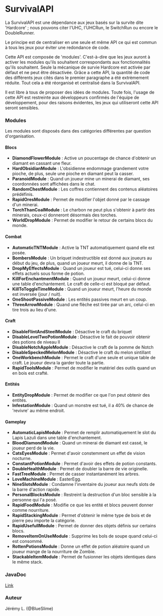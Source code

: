 # SurvivalAPI

La SurvivalAPI est une dépendance aux jeux basés sur la survite dite 'Hardcore' ; nous pouvons citer l'UHC, l'UHCRun, le SwitchRun ou encore le DoubleRunner.

Le principe est de centraliser en une seule et même API ce qui est commun à tous les jeux pour éviter une redondance de code.

Cette API est composée de 'modules'. C'est-à-dire que les jeux auront à activer les modules qu'ils souhaitent correspondants aux fonctionnalités qu'ils souhaitent. Seule la mécanique de survie Hardcore est activée par défaut et ne peut être désactivée. Grâce a cette API, la quantité de code des différents jeux cités dans le premier paragraphe a été extrèmement réduite. Tout cela a été réorganisé et centralisé dans la SurvivalAPI.

Il est libre à tous de proposer des idées de modules. Toute fois, l'usage de cette API est restreinte aux développeurs confirmés de l'équipe de développement, pour des raisons évidentes, les jeux qui utiliseront cette API seront sensibles.


### Modules

Les modules sont disposés dans des catégories différentes par question d'organisation.

#### Blocs

* **DiamondFlowerModule** : Active un poucentage de chance d'obtenir un diamant en cassant une fleur.
* **HardObsidianModule** : L'obsidienne endommage grandement votre pioche, de plus, seule une pioche en diamant peut la casser.
* **ParanoidModule** : Quand un joueur mine un minerai de diamant, ses coordonnées sont affichées dans le chat.
* **RandomChestModule** : Les coffres contiennent des contenus aléatoires prédéfinis.
* **RapidOresModule** : Permet de modifier l'objet donné par le cassage d'un minerai.
* **TorchThanCoalModule** : Le charbon ne peut plus s'obtenir à partir des minerais, ceux-ci donneront désormais des torches.
* **WorldDropModule** : Permet de modifier le retour de certains blocs du monde.

#### Combat

* **AutomaticTNTModule** : Active la TNT automatiquement quand elle est posée.
* **BombersModule** : Un briquet indestructible est donné aux joueurs au début du jeu, de plus, quand un joueur meurt, il donne de la TNT.
* **DropMyEffectsModule** : Quand un joueur est tué, celui-ci donne ses effets actuels sous forme de potion.
* **KillForEnchantmentModule** : Quand un joueur meurt, celui-ci donne une table d'enchantement. Le craft de celle-ci est bloqué par défaut.
* **KillToToggleTimeModule** : Quand un joueur meurt, l'heure du monde est inversée (jour / nuit).
* **OneShootPassiveModule** : Les entités passives meurt en un coup.
* **ThreeArrowModule** : Quand une flèche est tirée par un arc, celui-ci en tire trois au lieu d'une.

#### Craft

* **DisableFlintAndSteelModule** : Désactive le craft du briquet
* **DisableLevelTwoPotionModule** : Désactive le fait de pouvoir obtenir des potions de niveau II
* **DisableNotchAppleModule** : Désactive le craft de la pomme de Notch
* **DisableSpeckedMelonModule** : Désactive le craft du melon sintillant
* **OneWorkbenchModule** : Permet le craft d'une seule et unique table de craft. Le joueur devra la garder toute la partie.
* **RapidToolsModule** : Permet de modifier le matériel des outils quand un en bois est crafté.

#### Entités

* **EntityDropModule** : Permet de modifier ce que l'on peut obtenir des entités.
* **InfestationModule** : Quand un monstre est tué, il a 40% de chance de 'revivre' au même endroit.

#### Gameplay

* **AutomaticLapisModule** : Permet de remplir automatiquement le slot du Lapis Lazuli dans une table d'enchantement.
* **BloodDiamondModule** : Quand un minerai de diamant est cassé, le joueur perd de la vie.
* **CatsEyesModule** : Permet d'avoir constemment un effet de vision nocturne.
* **ConstantPotionModule** : Permet d'avoir des effets de potion constants.
* **DoubleHealthModule** : Permet de doubler la barre de vie originelle.
* **FastTreeModule** : Permet de casser instantanément les arbres.
* **LoveMachineModule** : EasterEgg.
* **NineSlotsModule** : Condamne l'inventaire du joueur aux neufs slots de la barre d'action rapide.
* **PersonalBlocksModule** : Restreint la destruction d'un bloc sensible à la personne qui l'a posé.
* **RapidFoodModule** : Modifie ce que les entité et blocs peuvent donner comme nourriture.
* **RapidStackingModule** : Permet d'obtenir le même type de bois et de pierre peu importe la catégorie.
* **RapidUsefullModule** : Permet de donner des objets définis sur certains blocs.
* **RemoveItemOnUseModule** : Supprime les bols de soupe quand celui-ci est consommé.
* **RottenPotionsModule** : Donne un effet de potion aléatoire quand un joueur mange de la nourriture de Zombie.
* **StackableItemModule** : Permet de fusionner les objets identiques dans le même stack.

### JavaDoc

[Link](http://aperture.samagames.net/javadoc-super-secrete-456FG45UJ/)

### Auteur

Jérémy L. (@BlueSlime)